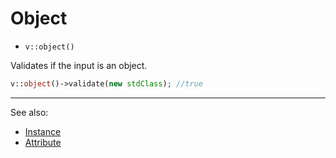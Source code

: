 # Object

- `v::object()`

Validates if the input is an object.

```php
v::object()->validate(new stdClass); //true
```

***
See also:

  * [Instance](Instance.md)
  * [Attribute](Attribute.md)
